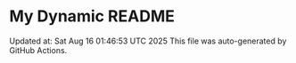 # My Dynamic README
Updated at: Sat Aug 16 01:46:53 UTC 2025
This file was auto-generated by GitHub Actions.
